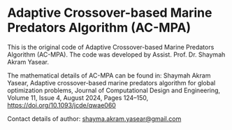 # Adaptive Crossover-based Marine Predators Algorithm (AC-MPA)
This is the original code of Adaptive Crossover-based Marine Predators Algorithm (AC-MPA). The code was developed by Assist. Prof. Dr. Shaymah Akram Yasear.

The mathematical details of AC-MPA can be found in: Shaymah Akram Yasear, Adaptive crossover-based marine predators algorithm for global optimization problems, Journal of Computational Design and Engineering, Volume 11, Issue 4, August 2024, Pages 124–150, https://doi.org/10.1093/jcde/qwae060

Contact details of author: shayma.akram.yasear@gmail.com
